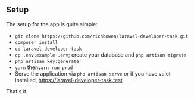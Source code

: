 ## Setup

The setup for the app is quite simple:
- `git clone https://github.com/richbowen/laravel-developer-task.git`
- `composer install`
- `cd laravel-developer-task`
- `cp .env.example .env`; create your database and `php artisan migrate`
- `php artisan key:generate`
- `yarn` then`yarn run prod`
- Serve the application via `php artisan serve` or if you have valet installed, https://laravel-developer-task.test

That's it.
